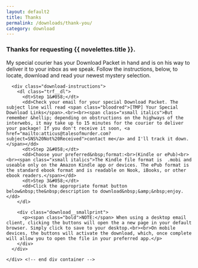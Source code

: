```yaml
---
layout: default2
title: Thanks
permalink: /downloads/thank-you/
category: download
---
```


<div class="{{ page.title }}">


  <!-- include smallnav.html %}  NOTE: change this breadcrumb to point back to referring URL -->

  <section class="page-intro">
    <div class="trf__main">
      <h3 class="intro">Thanks for requesting {{ novelettes.title }}.</h3>
      <p>My special courier has your <span class="bold">Download Packet</span> in hand and is on his way to deliver it to your inbox as we speak. Follow the instructions, below, to locate, download and read your newest mystery selection.</p>

      <div class="download-instructions">
        <dl class="trf__dl">
          <dt>Step 1&#058;</dt>
          <dd>Check your email for your special Download Packet. The subject line will read <span class="bloodred">[TMP] Your Special Download Links</span>.<br><br><span class="xsmall italics">But remember &hellip; depending on obstructions on the highways of the interwebs, it may take up to 15 minutes for the courier to deliver your package! If you don't receive it soon, <a href="mailto:atticus@talesofmurder.com?subject=SNS%20Not%20Received">contact me</a> and I'll track it down.</span></dd>
          <dt>Step 2&#058;</dt>
          <dd>Choose your preferred&nbsp;format:<br>(Kindle or ePub)<br><br><span class="xsmall italics">The Kindle file format is  .mobi and useable only on the Amazon Kindle app or devices. The ePub format is the standard ebook format and is readable on Nook, iBooks, or other ebook readers.</span></dd>
          <dt>Step 3&#058;</dt>
          <dd>Click the appropriate format button below&nbsp;the&nbsp;description to download&nbsp;&amp;&nbsp;enjoy.</dd>
        </dl>

        <div class="download__smallprint">
          <p><span class="bold">NOTE:</span> When using a desktop email client, clicking the buttons will open the a new page in your default browser. Simply click to save to your desktop.<br><br>On mobile devices, the buttons will activate the download, which, once complete will allow you to open the file in your preferred app.</p>
        </div>
      </div>

    </div> <!-- end div container -->
  </section>

</div>
